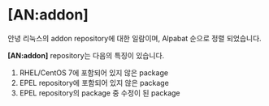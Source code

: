# [AN:addon]

안녕 리눅스의 addon repository에 대한 일람이며, Alpabat 순으로 정렬 되었습니다.

**[AN:addon]** repository는 다음의 특징이 있습니다.

1. RHEL/CentOS 7에 포함되어 있지 않은 package
2. EPEL repository에 포함되어 있지 않은 package
3. EPEL repository의 package 중 수정이 된 package
